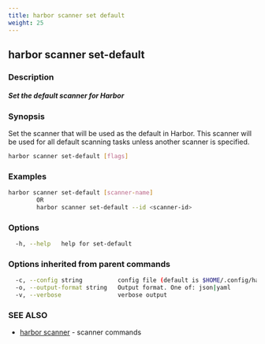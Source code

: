 ```yaml
---
title: harbor scanner set default
weight: 25
---
```

## harbor scanner set-default

### Description

##### Set the default scanner for Harbor

### Synopsis

Set the scanner that will be used as the default in Harbor. This scanner will be used for all default scanning tasks unless another scanner is specified.

```sh
harbor scanner set-default [flags]
```

### Examples

```sh
harbor scanner set-default [scanner-name]
		OR 
		harbor scanner set-default --id <scanner-id>
```

### Options

```sh
  -h, --help   help for set-default
```

### Options inherited from parent commands

```sh
  -c, --config string          config file (default is $HOME/.config/harbor-cli/config.yaml)
  -o, --output-format string   Output format. One of: json|yaml
  -v, --verbose                verbose output
```

### SEE ALSO

* [harbor scanner](harbor-scanner.md)	 - scanner commands

